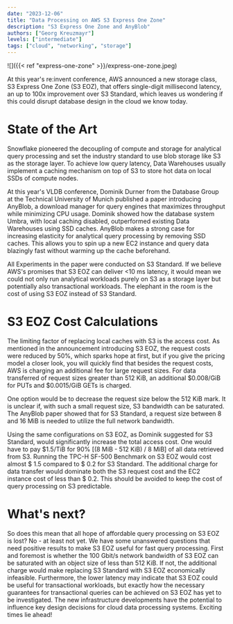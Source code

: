 ```yaml
---
date: "2023-12-06"
title: "Data Processing on AWS S3 Express One Zone"
description: "S3 Express One Zone and AnyBlob"
authors: ["Georg Kreuzmayr"]
levels: ["intermediate"]
tags: ["cloud", "networking", "storage"]
---
```


![]({{< ref "express-one-zone" >}}/express-one-zone.jpeg)

At this year's re:invent conference, AWS announced a new storage class, S3 Express One Zone (S3 EOZ), that offers single-digit millisecond latency, an up to 100x improvement over S3 Standard, which leaves us wondering if this could disrupt database design in the cloud we know today.

# State of the Art

Snowflake pioneered the decoupling of compute and storage for analytical query processing and set the industry standard to use blob storage like S3 as the storage layer. To achieve low query latency, Data Warehouses usually implement a caching mechanism on top of S3 to store hot data on local SSDs of compute nodes.

At this year's VLDB conference, Dominik Durner from the Database Group at the Technical University of Munich published a paper introducing AnyBlob, a download manager for query engines that maximizes throughput while minimizing CPU usage. Dominik showed how the database system Umbra, with local caching disabled, outperformed existing Data Warehouses using SSD caches. AnyBlob makes a strong case for increasing elasticity for analytical query processing by removing SSD caches. This allows you to spin up a new EC2 instance and query data blazingly fast without warming up the cache beforehand.

All Experiments in the paper were conducted on S3 Standard. If we believe AWS's promises that S3 EOZ can deliver <10 ms latency, it would mean we could not only run analytical workloads purely on S3 as a storage layer but potentially also transactional workloads. The elephant in the room is the cost of using S3 EOZ instead of S3 Standard.

# S3 EOZ Cost Calculations

The limiting factor of replacing local caches with S3 is the access cost. As mentioned in the announcement introducing S3 EOZ, the request costs were reduced by 50%, which sparks hope at first, but if you give the pricing model a closer look, you will quickly find that besides the request costs, AWS is charging an additional fee for large request sizes. For data transferred of request sizes greater than 512 KiB, an additional $0.008/GiB for PUTs and $0.0015/GiB GETs is charged.

One option would be to decrease the request size below the 512 KiB mark. It is unclear if, with such a small request size, S3 bandwidth can be saturated. The AnyBlob paper showed that for S3 Standard, a request size between 8 and 16 MiB is needed to utilize the full network bandwidth.

Using the same configurations on S3 EOZ, as Dominik suggested for S3 Standard, would significantly increase the total access cost. One would have to pay $1.5/TiB for 90\%  [(8 MiB - 512 KiB) / 8 MiB] of all data retrieved from S3. Running the TPC-H SF-500 Benchmark on S3 EOZ would cost almost $ 1.5 compared to $ 0.2 for S3 Standard. The additional charge for data transfer would dominate both the S3 request cost and the EC2 instance cost of less than $ 0.2. This should be avoided to keep the cost of query processing on S3 predictable.

# What's next?

So does this mean that all hope of affordable query processing on S3 EOZ is lost? No - at least not yet. We have some unanswered questions that need positive results to make S3 EOZ useful for fast query processing. First and foremost is whether the 100 Gbit/s network bandwidth of S3 EOZ can be saturated with an object size of less than 512 KiB. If not, the additional charge would make replacing S3 Standard with S3 EOZ economically infeasible. Furthermore, the lower latency may indicate that S3 EOZ could be useful for transactional workloads, but exactly how the necessary guarantees for transactional queries can be achieved on S3 EOZ has yet to be investigated. The new infrastructure developments have the potential to influence key design decisions for cloud data processing systems. Exciting times lie ahead!
